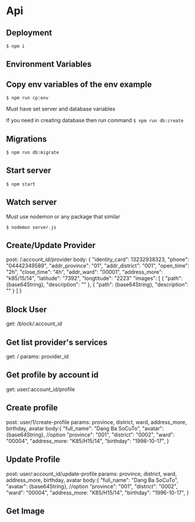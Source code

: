 # Api

## Deployment

```
$ npm i
```

## Environment Variables

## Copy env variables of the env example

```
$ npm run cp:env
```

Must have set server and database variables

If you need in creating database then run command `$ npm run db:create`

## Migrations

```
$ npm run db:migrate
```

## Start server

```
$ npm start
```

## Watch server

Must use nodemon or any package that similar

```
$ nodemon server.js
```
## Create/Update Provider
post: /:account_id/provider
body: {
        "identity_card": 13232938323,
        "phone": "04442349589",
        "addr_province": "01",
        "addr_district": "001",
        "open_time": "2h",
        "close_time": "4h",
        "addr_ward": "00001",
        "address_more": "k85/15/14",
        "latitude": "7392",
        "longtitude": "2223" 
        "images": [
            {
                "path": {base64String},
                "description": ""
            },
            {
                "path": {base64String},
                "description": ""
            }
        ]
    }

## Block User
get: /block/:account_id

## Get list provider's services 
get: /
params: provider_id

## Get profile by account id
get: user/:account_id/profile

## Create profile
post: user/1/create-profile
params: province, district, ward, address_more, birthday, avatar
body:{
        "full_name": "Dang Ba SoCuTo",
        "avatar": {base64String}, //option
        "province": "001",
        "district": "0002",
        "ward": "00004",
        "address_more: "K85/H15/14",
        "birthday": "1996-10-17",
    }

## Update Profile
post: user/:account_id/update-profile
params: province, district, ward, address_more, birthday, avatar
body:{
        "full_name": "Dang Ba SoCuTo",
        "avatar": {base64String}, //option 
        "province": "001",
        "district": "0002",
        "ward": "00004",
        "address_more: "K85/H15/14",
        "birthday": "1996-10-17",
    }

## Get Image
